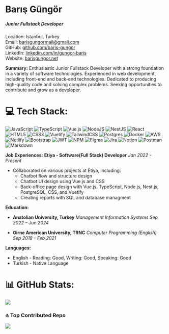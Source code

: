 # Barış Güngör
##### Junior Fullstack Developer
Location: Istanbul, Turkey<br>
Email: barisgungormail@gmail.com<br>
GitHub: [github.com/baris-gungor](https://github.com/baris-gungor)<br>
LinkedIn: [linkedin.com/in/gungor-baris](https://www.linkedin.com/in/gungor-baris)<br>
Website: [barisgungor.net](https://barisgungor.net/)<br>

**Summary:**
Enthusiastic Junior Fullstack Developer with a strong foundation in a variety of software technologies. Experienced in web development, including front-end and back-end technologies. Dedicated to producing high-quality code and solving complex problems. Seeking opportunities to contribute and grow as a developer.

# 💻 Tech Stack:
![JavaScript](https://img.shields.io/badge/javascript-%23323330.svg?style=flat&logo=javascript&logoColor=%23F7DF1E) ![TypeScript](https://img.shields.io/badge/typescript-%23007ACC.svg?style=flat&logo=typescript&logoColor=white) ![Vue.js](https://img.shields.io/badge/vuejs-%2335495e.svg?style=flat&logo=vuedotjs&logoColor=%234FC08D) ![NodeJS](https://img.shields.io/badge/node.js-6DA55F?style=flat&logo=node.js&logoColor=white) ![NestJS](https://img.shields.io/badge/nestjs-%23E0234E.svg?style=flat&logo=nestjs&logoColor=white) ![React](https://img.shields.io/badge/react-%2320232a.svg?style=flat&logo=react&logoColor=%2361DAFB) ![HTML5](https://img.shields.io/badge/html5-%23E34F26.svg?style=flat&logo=html5&logoColor=white) ![CSS3](https://img.shields.io/badge/css3-%231572B6.svg?style=flat&logo=css3&logoColor=white) ![Vuetify](https://img.shields.io/badge/Vuetify-1867C0?style=flat&logo=vuetify&logoColor=AEDDFF)  ![TailwindCSS](https://img.shields.io/badge/tailwindcss-%2338B2AC.svg?style=flat&logo=tailwind-css&logoColor=white) ![Postgres](https://img.shields.io/badge/postgres-%23316192.svg?style=flat&logo=postgresql&logoColor=white) ![Docker](https://img.shields.io/badge/docker-%230db7ed.svg?style=flat&logo=docker&logoColor=white) ![AWS](https://img.shields.io/badge/AWS-%23FF9900.svg?style=flat&logo=amazon-aws&logoColor=white) ![Netlify](https://img.shields.io/badge/netlify-%23000000.svg?style=flat&logo=netlify&logoColor=#00C7B7)  ![Bootstrap](https://img.shields.io/badge/bootstrap-%23563D7C.svg?style=flat&logo=bootstrap&logoColor=white) ![JWT](https://img.shields.io/badge/JWT-black?style=flat&logo=JSON%20web%20tokens) ![NPM](https://img.shields.io/badge/NPM-%23000000.svg?style=flat&logo=npm&logoColor=white)  	![Figma](https://img.shields.io/badge/figma-%23F24E1E.svg?style=flat&logo=figma&logoColor=white) ![Jira](https://img.shields.io/badge/jira-%230A0FFF.svg?style=flat&logo=jira&logoColor=white)  ![Notion](https://img.shields.io/badge/Notion-%23000000.svg?style=flat&logo=notion&logoColor=white) ![Postman](https://img.shields.io/badge/Postman-FF6C37?style=flat&logo=postman&logoColor=white) ![Markdown](https://img.shields.io/badge/markdown-%23000000.svg?style=flat&logo=markdown&logoColor=white)

**Job Experiences:**
**Etiya - Software(Full Stack) Developer**
*Jan 2022 - Present*
- Collaborated on various projects at Etiya, including:
  - Chatbot flow and structure design
  - Chatbot UI design using Vue.js and CSS
  - Back-office page design with Vue.js, TypeScript, Node.js, Nest.js, PostgreSQL, CSS, and Vuetify
  - Creating reports with SQL and database managment

**Education:**
- **Anatolian University, Turkey**
  *Management Information Systems*
  *Sep 2022 – Jun 2024*

- **Girne American University, TRNC**
  *Computer Programming (English)*
  *Sep 2018 – Feb 2021*

**Languages:**
- English - Reading: Good, Writing: Good, Speaking: Good
- Turkish - Native Language


# 📊 GitHub Stats:
![](https://github-readme-stats.vercel.app/api/top-langs/?username=baris-gungor&theme=dark&hide_border=false&include_all_commits=true&count_private=false&layout=compact)

### 🔝 Top Contributed Repo
![](https://github-contributor-stats.vercel.app/api?username=baris-gungor&limit=5&theme=dark&combine_all_yearly_contributions=true)



